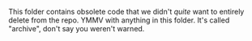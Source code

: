 This folder contains obsolete code that we didn't *quite* want to entirely delete from the repo.  YMMV with anything in this folder.  It's called "archive", don't say you weren't warned.